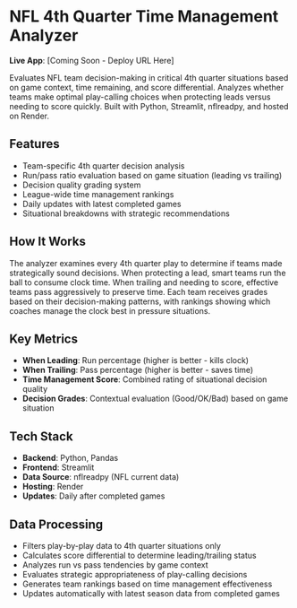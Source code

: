 # NFL 4th Quarter Time Management Analyzer

**Live App**: [Coming Soon - Deploy URL Here]

Evaluates NFL team decision-making in critical 4th quarter situations based on game context, time remaining, and score differential. Analyzes whether teams make optimal play-calling choices when protecting leads versus needing to score quickly. Built with Python, Streamlit, nflreadpy, and hosted on Render.

## Features
- Team-specific 4th quarter decision analysis
- Run/pass ratio evaluation based on game situation (leading vs trailing)
- Decision quality grading system
- League-wide time management rankings
- Daily updates with latest completed games
- Situational breakdowns with strategic recommendations

## How It Works
The analyzer examines every 4th quarter play to determine if teams made strategically sound decisions. When protecting a lead, smart teams run the ball to consume clock time. When trailing and needing to score, effective teams pass aggressively to preserve time. Each team receives grades based on their decision-making patterns, with rankings showing which coaches manage the clock best in pressure situations.

## Key Metrics
- **When Leading**: Run percentage (higher is better - kills clock)
- **When Trailing**: Pass percentage (higher is better - saves time)
- **Time Management Score**: Combined rating of situational decision quality
- **Decision Grades**: Contextual evaluation (Good/OK/Bad) based on game situation

## Tech Stack
- **Backend**: Python, Pandas
- **Frontend**: Streamlit
- **Data Source**: nflreadpy (NFL current data)
- **Hosting**: Render
- **Updates**: Daily after completed games

## Data Processing
- Filters play-by-play data to 4th quarter situations only
- Calculates score differential to determine leading/trailing status
- Analyzes run vs pass tendencies by game context
- Evaluates strategic appropriateness of play-calling decisions
- Generates team rankings based on time management effectiveness
- Updates automatically with latest season data from completed games
